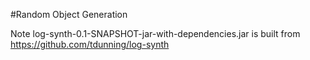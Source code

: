 #Random Object Generation

Note log-synth-0.1-SNAPSHOT-jar-with-dependencies.jar is built from https://github.com/tdunning/log-synth
